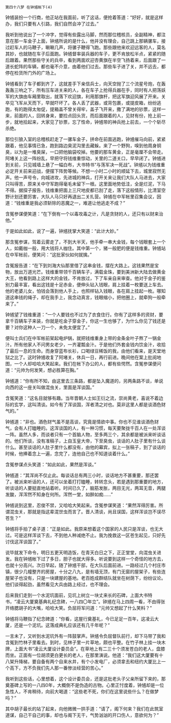     第四十八梦 在钟馗帐下(4) 

   钟馗装扮一个行商，他正站在我面前，听了这话，便抢着答道：“好好，就是这样办，我们只要有人引路，我们自然会冲了过去。”

   我听到他说出了一个冲字，觉得有些露出马脚，然而那位稽核员，全副精神，都注意在那一车金子上面，钟馗所说的是什么，他并没有理会，自己跳上那辆骡车，接过赶车人的马鞭子，唰唰几声，将骡子鞭得飞跑。那些跟他来欢迎远客的人，莫名其妙，也就随在车子后面跑。钟馗督率装兵器的车子，更不肯放松半点，紧紧的随后跟着。果然那些守关的兵卒，看到两面欢迎杏黄旗在半空飞扬着来，后面跟了一道长蛇阵的车辆，都也毫不介意，由着他们过去。那些车子进了关，并不远去，都停在检货所门外的广场上。

   钟馗看到了车子都到齐了，这就差手下亲信兵士，向天空抛了三个流星号炮，在轰轰轰三响之下，所有压车进关来的人，各在车子上抢得兵器在手，同时有人把荡妖军的大旗由车厢里取出，就落下欢迎旗，利用那旗杆，把这军旗迎风展了开来。关卒见飞军从天而下，早就吓坏了。各人丢了武器，或背包裹，或提皮箱，纷纷逃跑，有的跑得太匆促，提箱盖不曾关得牢，盖子飞开来，撒了满地的钞票，这样一来，前面的人，回转身来，要捡点回头货，而后面跟着的人，见财有份，抢上前一步，就地拾起来，大家见了钞票，忘了性命，钟馗带的神兵抢上前去，一个个斩尽杀绝。

   那位引狼入室的总稽核赶走了一骡车金子，拼命在前面逃跑，钟馗催马向前，紧紧跟着，他见事情已急，跑到路边臭泥沟里去藏躲。来了一个野狗，嗅到他周身铜臭，以为是一堆臭屎，一口把他脑袋咬掉。他要的那车黄金，正是毫厘不会带走。阿堵关上这一阵纷乱，早把守将钱维重惊动，关里的二道关口，早早闭了。钟馗进到关前，只见城墙上悬了一幅白布，大书特书“与荡军决一死战”。钟馗以为钱维重必定开关前来迎战，便摆下阵势等候。不想一小时二小时的顺延下去，城里寂然无声。他一声号令，向城进攻，先进城的神兵，打开关来让我们大队人马进去，大家只叫得苦，原来关中守军跑得毫毛未留下一根。这里面地势低洼，全是烂泥，下马不得。据探子报告，钱维重把面上三尺地皮都已刮了走，落下这般情形，比清室空野计划还要厉害，大队人马只好再退出二关扎营。钟馗在中军帐里召集会议，因道：“钱维重是我必须斩除的恶魔之一，难道让他逃走不成？”

   含冤参谋便笑道：“在下倒有一个以毒攻毒之计，凡是贪财的人，还只有以财来治他。”

   于是如此如此，说了一遍，钟馗抚掌大笑道：“此计大妙。”

   那含冤参谋，驾着云雾走了，不到大半天，他手牵一串大金钱，每个钱眼套上一个人，如戴枷一般，用大钱将人枷住。其中第一个，猪一般肥的便是钱维重。钟馗站在中军帐前，便笑问：“这批家伙如何就擒。”

   含冤报告道：“在下到刘海大仙那里借了这串金钱，摆在大路上。这钱果然是宝物，放出万道光芒。钱维重带领千百辆车子，满载金珠，要到美洲新大陆去做黄金大王，他看到路上这样大的金钱，不肯放过，下了车亲自来审查。他对于金子的鉴别力最丰富，看出这钱是十足赤金，便伸头钻入钱眼，肩上挂着一枚要送上车去。他的老婆儿女，怕钱会落到他人手上，也照样钻入钱眼，各在肩上挂起一枚。哪知道这串钱的绳子，却在我手上，我念动真言，钱眼缩小，把他圈上，就牵狗一般牵来了。”

   钟馗望了钱维重道：“一个人要钱也不过为了衣食住行。你有了这样多的资财，要拿千百辆车子来装，你就是吃金子穿金子，你这一生也够了，为什么你见了钱还是要？对你这种人一刀一个，未免太便宜了。”

   便叫士兵们在中军帐前架起电炉锅，就把钱维重身上带的金条金叶子熬了一锅金汁。所有他家人不问男女老少，一齐灌瓢金汁。于是他们外套金钱内饮金汁，收拾了最后一息的生命。而身穿蓝布长衫，口喝绿豆稀饭的我，由他们看来，是天堂地狱之比了。这时钟馗收复了阿堵关，休兵一日，再行前进。晚间他在案上批阅地图，一个人却哈哈大笑起来。我们在帐下办公的人，都有些愕然。含冤参谋便问道：“元帅为何发笑，想必胜算在胸。”

   钟馗道：“你有所不知，由这里去三条路，都是坠入魔道的，另两条路不谈，单说向西的这一座关叫做混虫关，里面是浑谈国。”

   含冤笑道：“这名目就够有趣。当年晋朝人士如王衍之流，崇尚黄老，喜说不着边际的玄学，这叫清谈。如今有了浑谈国，浑者清之对也。莫非这里人都是谈酒色财气的。”

   钟馗道：“非也。酒色财气虽不是高谈，究竟是情欲中事。你也不见谁谈酒色财气，会有人打瞌睡的。这浑谈国的人，有一种习惯，每天要聚拢千百人在一处浑谈一阵。虽然人多，而谈者只有一个首脑人物，至多两三个，其余都是被派来听谈话的。他们所谈，没有准稿子，上自玉皇大帝，下至臭虫，谈话的人肚子里有什么谈什么。甚至谈话的人肚子里什么都没有，由他的幕宾，拟上一张稿子，到了谈话的时候，他捧着念上一遍，念完了，连他自己也不知道谈着什么。”

   含冤参谋点头笑道：“如此如此，果然是浑谈。”

   钟馗道：“其浑尚不仅止此。每谈话总有两三小时，谈话地方不甚重要，那还罢了。被派来听话的人，还可以坐着打打瞌睡，转转念头，若是遇到那重要的地方，听谈话的人要挺直地站着听。时间已久了，脑筋发胀，两目无光，两耳无音，两腿发酸，浑浑然不知身在何所。浑然一堂，如醉如痴……”

   钟馗说到这里，忍俊不禁，又哈哈大笑起来。含冤参谋笑道：“果然浑得厉害。所谓混虫关，那就是指这辈混世虫而言了。晋人清谈，尚且误国，这样浑谈岂不误尽苍生？”

   钟馗将手拍了桌子道：“正是如此。我原来想着这个国家的人民只是浑谈，也无大过。可是这样浑谈下去，不到他人种减绝不止。我为挽救这一区苍生起见，只好先讨伐这浑谈国了。”

   说毕就发下命令，明日五更天明造饭，在青天白日之下，正正堂堂，向混虫关进发。我在钟馗帐下过了多日，胆子也就大得多。听说要到这样一个奇怪的地方去，也就十分高兴。次日早起，随了钟馗干部，在大队后面前进。一路经过几个村庄市镇，很少几幢整齐的房屋，十分之八九，是有墙无顶，有门无窗的屋架子，有些连屋架子也没有，只是一块建屋的基地。老百姓成群结队就坐在树荫下，纷纷议论。他们谈得起劲，虽然看见大兵由路上经过，也不理会。

   后来我们走到一个水泥坑面前，见坑上树立一块丈来长的石碑，上面大书特书，“凌云大厦奠基典礼纪念碑，一八四〇年立”。钟馗在马上四周一看，不由得张开络腮胡子的大嘴，哈哈大笑。负屈将军问道：“元帅又想起了什么笑料？”

   钟馗将马鞭指了纪念碑道：“你看，这屋行奠基礼，今已足足一百年，这凌云大厦，还是一个泥坑。这落成典礼应该还有几千年呢？”

   一言未了，又听到水泥坑外有一阵鼓掌声。钟馗令负屈督队前行，却下马带了我和含冤到竹林子里看去。到时，见林子里一片草地，颇也平整。在竹子林上挂一块木牌，上面大书“凌云大厦设计委员会”。在草地上有二三十个须发苍白的老人，盘膝而坐。正面有一位胡须更白更长的老人，在那里演说。他道：“我们这大厦要有十八架升降梯，要自备有两个自来水井，有个小发电厂，必须拿去和纽约大厦比上一个高下，方不负我们先人那一番惨淡经营的苦心。”

   我听到这些话，心里想着，这个设计委员会，还是这批老头子父亲所留下来的，那奠基碑上写的一八四0年，大概倒不是伪造的古物。心里正忖度着，钟馗却是一位急性人，不肯稍待，向前大喝道：“这些老不死，你们在这里说些什么？在做梦吗？”

   其中胡子最长的站了起来，向他微微一拱手道：“请了，阁下何来？我们在此筑室道谋，自己干自己的事，却也与阁下无干，气势汹汹的开口伤人，意欲何为？”


